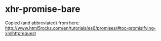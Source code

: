 # xhr-promise-bare

Copied (and abbreviated) from here:
http://www.html5rocks.com/en/tutorials/es6/promises/#toc-promisifying-xmlhttprequest
